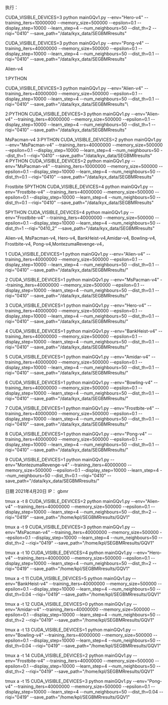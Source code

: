 执行：

CUDA_VISIBLE_DEVICES=3 python mainGQv1.py --env="Hero-v4" --training_iters=10000000 --memory_size=500000  --epsilon=0.1  --display_step=10000 --learn_step=4 --num_neighbours=50 --dist_th=2 --riqi="0410" --save_path="/data/kyx_data/SEGBMRresults"

CUDA_VISIBLE_DEVICES=3 python mainGQv1.py --env="Pong-v4" --training_iters=40000000 --memory_size=500000  --epsilon=0.1  --display_step=10000 --learn_step=4 --num_neighbours=50 --dist_th=0.1 --riqi="0410" --save_path="/data/kyx_data/SEGBMRresults"

Alien-v4 

1:PYTHON

CUDA_VISIBLE_DEVICES=3 python mainGQv1.py --env="Alien-v4" --training_iters=40000000 --memory_size=500000  --epsilon=0.1  --display_step=10000 --learn_step=4 --num_neighbours=50 --dist_th=0.1 --riqi="0410" --save_path="/data/kyx_data/SEGBMRresults"\

2:PYTHON
CUDA_VISIBLE_DEVICES=3 python mainGQv1.py --env="Alien-v4" --training_iters=40000000 --memory_size=500000  --epsilon=0.1  --display_step=10000 --learn_step=4 --num_neighbours=50 --dist_th=1 --riqi="0410" --save_path="/data/kyx_data/SEGBMRresults"

MsPacman-v4
3:PYTHON
CUDA_VISIBLE_DEVICES=2 python mainGQv1.py --env="MsPacman-v4" --training_iters=40000000 --memory_size=500000  --epsilon=0.1  --display_step=10000 --learn_step=4 --num_neighbours=50 --dist_th=1 --riqi="0410" --save_path="/data/kyx_data/SEGBMRresults"
4:PYTHON
CUDA_VISIBLE_DEVICES=2 python mainGQv1.py --env="MsPacman-v4" --training_iters=10000000 --memory_size=500000  --epsilon=0.1  --display_step=10000 --learn_step=4 --num_neighbours=50 --dist_th=0.1 --riqi="0410" --save_path="/data/kyx_data/SEGBMRresults"


Frostbite
5PYTHON
CUDA_VISIBLE_DEVICES=4 python mainGQv1.py --env="Frostbite-v4" --training_iters=40000000 --memory_size=500000  --epsilon=0.1  --display_step=10000 --learn_step=4 --num_neighbours=50 --dist_th=0.1 --riqi="0410" --save_path="/data/kyx_data/SEGBMRresults"

5PYTHON
CUDA_VISIBLE_DEVICES=4 python mainGQv1.py --env="Frostbite-v4" --training_iters=40000000 --memory_size=500000  --epsilon=0.1  --display_step=10000 --learn_step=4 --num_neighbours=50 --dist_th=1 --riqi="0410_2" --save_path="/data/kyx_data/SEGBMRresults"

Alien-v4, MsPacman-v4, Hero-v4, BankHeist-v4,Amidar-v4, Bowling-v4, Frostbite-v4, Pong-v4,MontezumaRevenge-v4，

1
CUDA_VISIBLE_DEVICES=1 python mainGQv1.py --env="Alien-v4" --training_iters=40000000 --memory_size=500000  --epsilon=0.1  --display_step=10000 --learn_step=4 --num_neighbours=50 --dist_th=0.1 --riqi="0410" --save_path="/data/kyx_data/SEGBMRresults/"

2
CUDA_VISIBLE_DEVICES=1 python mainGQv1.py --env="MsPacman-v4" --training_iters=40000000 --memory_size=500000  --epsilon=0.1  --display_step=10000 --learn_step=4 --num_neighbours=50 --dist_th=0.1 --riqi="0410" --save_path="/data/kyx_data/SEGBMRresults/"

3
CUDA_VISIBLE_DEVICES=1 python mainGQv1.py --env="Hero-v4" --training_iters=40000000 --memory_size=500000  --epsilon=0.1  --display_step=10000 --learn_step=4 --num_neighbours=50 --dist_th=0.1 --riqi="0410" --save_path="/data/kyx_data/SEGBMRresults/"

4
CUDA_VISIBLE_DEVICES=1 python mainGQv1.py --env="BankHeist-v4" --training_iters=40000000 --memory_size=500000  --epsilon=0.1  --display_step=10000 --learn_step=4 --num_neighbours=50 --dist_th=0.1 --riqi="0410" --save_path="/data/kyx_data/SEGBMRresults/"

5
CUDA_VISIBLE_DEVICES=1 python mainGQv1.py --env="Amidar-v4" --training_iters=40000000 --memory_size=500000  --epsilon=0.1  --display_step=10000 --learn_step=4 --num_neighbours=50 --dist_th=0.1 --riqi="0410" --save_path="/data/kyx_data/SEGBMRresults/"

6
CUDA_VISIBLE_DEVICES=1 python mainGQv1.py --env="Bowling-v4" --training_iters=40000000 --memory_size=500000  --epsilon=0.1  --display_step=10000 --learn_step=4 --num_neighbours=50 --dist_th=0.1 --riqi="0410" --save_path="/data/kyx_data/SEGBMRresults/"

7
CUDA_VISIBLE_DEVICES=1 python mainGQv1.py --env="Frostbite-v4" --training_iters=40000000 --memory_size=500000  --epsilon=0.1  --display_step=10000 --learn_step=4 --num_neighbours=50 --dist_th=0.1 --riqi="0410" --save_path="/data/kyx_data/SEGBMRresults/"

8
CUDA_VISIBLE_DEVICES=1 python mainGQv1.py --env="Pong-v4" --training_iters=40000000 --memory_size=500000  --epsilon=0.1  --display_step=10000 --learn_step=4 --num_neighbours=50 --dist_th=0.1 --riqi="0410" --save_path="/data/kyx_data/SEGBMRresults/"

9
CUDA_VISIBLE_DEVICES=1 python mainGQv1.py --env="MontezumaRevenge-v4" --training_iters=40000000 --memory_size=500000  --epsilon=0.1  --display_step=10000 --learn_step=4 --num_neighbours=50 --dist_th=0.1 --riqi="0410" --save_path="/data/kyx_data/SEGBMRresults/"

日期 2021年4月20日
IP： gbmr

tmux a -t 8
CUDA_VISIBLE_DEVICES=2 python mainGQv1.py --env="Alien-v4" --training_iters=40000000 --memory_size=500000  --epsilon=0.1  --display_step=10000 --learn_step=4 --num_neighbours=50 --dist_th=2 --riqi="0419" --save_path="/home/kpl/SEGBMRresults/GQV1"

tmux a -t 9
CUDA_VISIBLE_DEVICES=3 python mainGQv1.py --env="MsPacman-v4" --training_iters=40000000 --memory_size=500000  --epsilon=0.1  --display_step=10000 --learn_step=4 --num_neighbours=50 --dist_th=2 --riqi="0419" --save_path="/home/kpl/SEGBMRresults/GQV1"

tmux a -t 10
CUDA_VISIBLE_DEVICES=4 python mainGQv1.py --env="Hero-v4" --training_iters=40000000 --memory_size=500000  --epsilon=0.1  --display_step=10000 --learn_step=4 --num_neighbours=50 --dist_th=2 --riqi="0419" --save_path="/home/kpl/SEGBMRresults/GQV1"

tmux a -t 11
CUDA_VISIBLE_DEVICES=5 python mainGQv1.py --env="BankHeist-v4" --training_iters=40000000 --memory_size=500000  --epsilon=0.1  --display_step=10000 --learn_step=4 --num_neighbours=50 --dist_th=0.04 --riqi="0419" --save_path="/home/kpl/SEGBMRresults/GQV1"

tmux a -t 12
CUDA_VISIBLE_DEVICES=0 python mainGQv1.py --env="Amidar-v4" --training_iters=40000000 --memory_size=500000  --epsilon=0.1  --display_step=10000 --learn_step=4 --num_neighbours=50 --dist_th=2 --riqi="0419" --save_path="/home/kpl/SEGBMRresults/GQV1"

tmux a -t 13
CUDA_VISIBLE_DEVICES=1 python mainGQv1.py --env="Bowling-v4" --training_iters=40000000 --memory_size=500000  --epsilon=0.1  --display_step=10000 --learn_step=4 --num_neighbours=50 --dist_th=0.04 --riqi="0419" --save_path="/home/kpl/SEGBMRresults/GQV1"

tmux a -t 14
CUDA_VISIBLE_DEVICES=2 python mainGQv1.py --env="Frostbite-v4" --training_iters=40000000 --memory_size=500000  --epsilon=0.1  --display_step=10000 --learn_step=4 --num_neighbours=50 --dist_th=2 --riqi="0419" --save_path="/home/kpl/SEGBMRresults/GQV1"

tmux a -t 15
CUDA_VISIBLE_DEVICES=3 python mainGQv1.py --env="Pong-v4" --training_iters=40000000 --memory_size=500000  --epsilon=0.1  --display_step=10000 --learn_step=4 --num_neighbours=50 --dist_th=0.04 --riqi="0419" --save_path="/home/kpl/SEGBMRresults/GQV1"